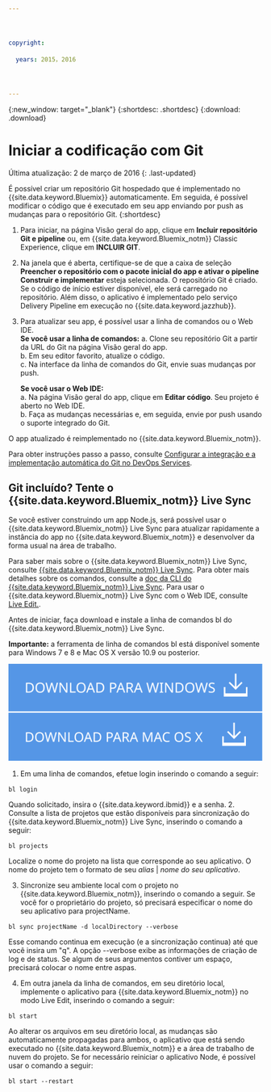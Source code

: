 ```yaml
---

 

copyright:

  years: 2015，2016

 

---
```


{:new_window: target="_blank"}
{:shortdesc: .shortdesc}
{:download: .download}

# Iniciar a codificação com Git
Última atualização: 2 de março de 2016
{: .last-updated}  

É possível criar um repositório Git hospedado que é implementado no {{site.data.keyword.Bluemix}} automaticamente. Em seguida, é possível modificar o código que é executado em seu app enviando por push as mudanças
para o repositório Git. 
{:shortdesc}

1. Para iniciar, na página Visão geral do app, clique em **Incluir repositório Git e pipeline** ou, em {{site.data.keyword.Bluemix_notm}} Classic Experience, clique em **INCLUIR GIT**. 
2. Na janela que é aberta, certifique-se de que a caixa de seleção **Preencher o repositório com o pacote inicial do app e ativar o pipeline Construir e implementar** esteja selecionada. O repositório Git é criado. Se o código de início estiver disponível,
ele será carregado no repositório. Além disso, o aplicativo é implementado pelo serviço Delivery Pipeline em execução no {{site.data.keyword.jazzhub}}.  
3. Para atualizar seu app, é possível usar a linha de comandos ou o Web IDE.  
   **Se você usar a linha de comandos:**
   a. Clone seu repositório Git a partir da URL do Git na página Visão geral do app.  
   b. Em seu editor favorito, atualize o código.  
   c. Na interface da linha de comandos do Git, envie suas mudanças por push.  
	    
   **Se você usar o Web IDE:**  
   a. Na página Visão geral do app, clique em **Editar código**. Seu projeto é aberto no Web IDE.  
   b. Faça as mudanças necessárias e, em seguida, envie por push usando o suporte integrado do Git.  
		
O app atualizado é reimplementado no {{site.data.keyword.Bluemix_notm}}.  

Para obter instruções passo a passo, consulte [Configurar a integração e a implementação automática do Git no DevOps Services](https://hub.jazz.net/tutorials/jazzeditor/#git_integration_and_autodeployment).  

## Git incluído? Tente o {{site.data.keyword.Bluemix_notm}} Live Sync  

Se você estiver construindo um app Node.js, será possível usar o {{site.data.keyword.Bluemix_notm}} Live Sync para atualizar rapidamente a instância do app no {{site.data.keyword.Bluemix_notm}} e desenvolver da forma usual na área de trabalho.  

Para saber mais sobre o {{site.data.keyword.Bluemix_notm}} Live Sync, consulte [{{site.data.keyword.Bluemix_notm}} Live Sync](../develop/bluemixlive.html). Para obter mais detalhes sobre os comandos, consulte a [doc da CLI do {{site.data.keyword.Bluemix_notm}} Live Sync](../cli/reference/bl/index.html). Para usar o {{site.data.keyword.Bluemix_notm}} Live Sync com o Web IDE, consulte [Live Edit.](../develop/bluemixlive.html).  

Antes de iniciar, faça download e instale a linha de comandos bl do
{{site.data.keyword.Bluemix_notm}} Live Sync. 

**Importante:** a ferramenta de linha de comandos bl está disponível somente para Windows 7 e 8 e Mac OS X versão 10.9 ou posterior.

<p>
<a class="xref" href="http://livesyncdownload.ng.bluemix.net/downloads/blive_setup.msi" target="_blank" title="(Abre em uma nova guia ou janela)"><img class="image" src="images/bl_gs_icons_windows_b.svg" alt="Fazer download do botão da linha de comandos bl do Windows" /> </a>
<a class="xref" href="http://livesyncdownload.ng.bluemix.net/downloads/BluemixLive.pkg" target="_blank" title="(Abre em uma nova guia ou janela)"><img class="image" src="images/bl_gs_icons_mac-osx_b.svg" alt="Fazer download do botão da linha de comandos bl do Mac" /> </a>
</p>

1. Em uma linha de comandos, efetue login inserindo o comando a seguir: 
```
bl login
```
Quando solicitado, insira o {{site.data.keyword.ibmid}} e a senha.
2. Consulte a lista de projetos que estão disponíveis para sincronização do {{site.data.keyword.Bluemix_notm}} Live Sync, inserindo o comando a seguir: 
```
bl projects
```
Localize o nome do projeto
na lista que corresponde ao seu aplicativo. O nome do projeto tem o formato de seu *alias* | *nome do seu aplicativo*. 

3. Sincronize seu ambiente local com o projeto no {{site.data.keyword.Bluemix_notm}}, inserindo o comando a seguir. Se você for o proprietário do projeto, só precisará especificar o nome do seu aplicativo para projectName. 
<!--- this command needs italicized parameters projectName localDirectory and yellow on 'local' -->
```
bl sync projectName -d localDirectory --verbose
```
Esse comando continua em execução (e a sincronização continua) até que você insira um
"q". A opção --verbose exibe as informações de criação de log e de status. Se algum de seus argumentos
contiver um espaço, precisará colocar o nome entre aspas. 

4. Em outra janela da linha de comandos, em seu diretório local, implemente o aplicativo para
{{site.data.keyword.Bluemix_notm}} no modo Live Edit, inserindo o comando a seguir:
```
bl start
```  

Ao alterar os arquivos em seu diretório local, as mudanças são automaticamente propagadas para ambos,
o aplicativo que está sendo executado no {{site.data.keyword.Bluemix_notm}} e a área de trabalho de nuvem do projeto. Se for necessário reiniciar o aplicativo Node,
é possível usar o comando a seguir:
```
bl start --restart 
```
